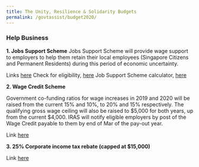 ```yaml
---
title: The Unity, Resilience & Solidarity Budgets 
permalink: /govtassist/budget2020/
---
```


### **Help Business**

**1. Jobs Support Scheme**
Jobs Support Scheme will provide wage support to employers to help them retain their local employees (Singapore Citizens and Permanent Residents) during this period of economic uncertainty.

Links
<a href="https://www.iras.gov.sg/irashome/Schemes/Businesses/Jobs-Support-Scheme--JSS-/">here</a>
Check for eligibility, <a href="https://mytax.iras.gov.sg/ESVWeb/default.aspx?target=JSSEmployerEligibilitySearch">here</a>
Job Support Scheme calculator, <a href="https://www.iras.gov.sg/irashome/uploadedFiles/IRASHome/Schemes/JSS%20Calculator.xlsx">here</a>

**2.	Wage Credit Scheme**

Government co-funding ratios for wage increases in 2019 and 2020 will be raised from the current 15% and 10%, to 20% and 15% respectively. The qualifying gross wage ceiling will also be raised to $5,000 for both years, up from the current $4,000. IRAS will notify eligible employers by post of the Wage Credit payable to them by end of Mar of the pay-out year.

Link
<a href="https://www.iras.gov.sg/IRASHome/Schemes/Businesses/Wage-Credit-Scheme--WCS-/">here</a>


**3.	25% Corporate income tax rebate (capped at $15,000)**

Link
<a href="https://www.iras.gov.sg/irashome/Businesses/Companies/Learning-the-basics-of-Corporate-Income-Tax/Corporate-Tax-Rates--Corporate-Income-Tax-Rebates-and-Tax-Exemption-Schemes/#title3">here</a>
